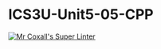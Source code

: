 # ICS3U-Unit5-05-CPP

[![Mr Coxall's Super Linter](https://github.com/Kyanh-Pham/ICS3U-Unit5-05-CPP/workflows/Mr%20Coxall's%20Super%20Linter/badge.svg)](https://github.com/Kyanh-Pham/ICS3U-Unit5-05-CPP/actions/)
